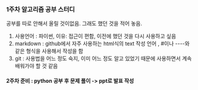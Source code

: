 ### 1주차 알고리즘 공부 스터디
공부를 따로 안해서 올릴 것이없음. 그래도 했던 것을 적어 놓음.

1. 사용언어 : 파이썬, 이유: 접근이 편함, 이전에 했던 것을 다시 사용하고 싶음
2. markdown : github에서 자주 사용하는 html식의 text 작성 언어 , #이나 ----와 같은 형식을 사용해서 작성을 함
3. git : 사용법을 어느 정도 숙지, 이미 어느 정도 알고 있었기 때문에 사용하면서 계속 배워가야 할 것 같음

#### 2주차 준비 : python 공부 후 문제 풀이 -> ppt로 발표 작성
